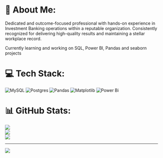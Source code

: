 # 💫 About Me:
Dedicated and outcome-focused professional with hands-on experience in Investment Banking operations within a reputable organization. Consistently recognized for delivering high-quality results and maintaining a stellar workplace record. 

Currently learning and working on SQL, Power BI, Pandas and seaborn projects


# 💻 Tech Stack:
![MySQL](https://img.shields.io/badge/mysql-4479A1.svg?style=for-the-badge&logo=mysql&logoColor=white) ![Postgres](https://img.shields.io/badge/postgres-%23316192.svg?style=for-the-badge&logo=postgresql&logoColor=white) ![Pandas](https://img.shields.io/badge/pandas-%23150458.svg?style=for-the-badge&logo=pandas&logoColor=white) ![Matplotlib](https://img.shields.io/badge/Matplotlib-%23ffffff.svg?style=for-the-badge&logo=Matplotlib&logoColor=black) ![Power Bi](https://img.shields.io/badge/power_bi-F2C811?style=for-the-badge&logo=powerbi&logoColor=black)
# 📊 GitHub Stats:
![](https://github-readme-stats.vercel.app/api?username=tusharpsharma&theme=dark&hide_border=false&include_all_commits=false&count_private=false)<br/>
![](https://github-readme-streak-stats.herokuapp.com/?user=tusharpsharma&theme=dark&hide_border=false)<br/>
![](https://github-readme-stats.vercel.app/api/top-langs/?username=tusharpsharma&theme=dark&hide_border=false&include_all_commits=false&count_private=false&layout=compact)

---
[![](https://visitcount.itsvg.in/api?id=tusharpsharma&icon=0&color=0)](https://visitcount.itsvg.in)

<!-- Proudly created with GPRM ( https://gprm.itsvg.in ) -->
